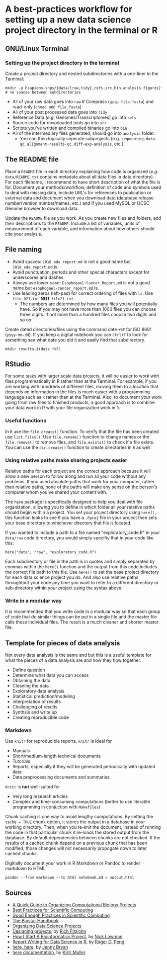 # A best-practices workflow for setting up a new data science project directory in the terminal or R

## GNU/Linux Terminal

### Setting up the project directory in the terminal

Create a project directory and nested subdirectories with a one-liner in the Terminal:

    mkdir -p hsapiens-snps/{data/{raw,tidy},refs,src,bin,analysis,figures}  # no spaces between subdirectories
    
* All of your raw data goes into `raw`  # Compress (`gzip file.fasta`) and read-only (`chmod 400 file.fasta`)
* All of your post processed data goes into `tidy` 
* Reference Data (*e.g.* Genomes/Transcriptomes) go into `refs`
* Source code for downloaded tools go into `src`
* Scripts you've written and compiled binaries go into `bin`
* All of the intermediary files generated, should go into `analysis` folder. 
    * You can then logically seperate subprojects (e.g. `sequencing-data-qc`, `alignment-results-qc`, `diff-exp-analysis`, etc.)

## The README file

Place a `README` file in each directory explaining how code is organized (*e.g.* `data/README.txt` contains metadata about all data files in data directory). For each filename, I recommend to have  short description of what the file is for. Document your methods/workflow, definition of code and symbols used to deal with missing data, include URL's for references to publication or external data and document when you download data (database release number/version number/names, etc.) and if you used MySQL or UCSC Genome browser to download data.

Update the `README` file as you work. As you create new files and folders, add their descriptions to the `README`. Include a list of variables, units of measurement of each variable, and information about how others should cite your analysis.

## File naming

* Avoid spaces: `2018 eda report.md` is not a good name but `2018_eda_report.md` is.
* Avoid punctuation, periods and other special characters except for underscores and dashes.
* Always use lower case: `Esophogael-Cancer_Report.md` is not a good name but `esophogael-cancer_report.md` is.
* Use leading zeros (left-pad) for correct ordering of files with `ls`: Use `file-021.txt` **NOT** `file21.txt`.
    * The numbers are determined by how many files you will potentially have. So if you may not have more than 1000 files you can choose three digits. If not more than a hundred files choose two digits and so on. 
    
Create dated directories/files using the command date `+%F` for ISO 8601 (`yyyy-mm-dd`). If you keep a digital notebook you can `Ctrl+F` to look for something see what date you did it and easily find that subdirectory.

    mkdir results-$(date +%F)
    
## RStudio

For some tasks with larger scale data projects, it will be easier to work with files programmatically in R rather than at the Terminal. For example, if you are working with hundreds of different files, moving them to a location that depends on information in the files is much easier with a programming language such as `R` rather than at the Terminal. Also, to document your work going from raw files to finished products, a good approach is to combine your data work in R with your file organization work in `R`.

### Useful functions

In `R` use the `file.create()` function. To verify that the file has been created use `list.files()`. Use `file.rename()` function to change names or the `file.remove()` to remove files, and `file.exists()` to check if a file exists. You can use the `dir.create()` function to create directories in `R` as well.

### Using relative paths make sharing projects easier

Relative paths for each project are the correct approach because it will allow a new person to follow along and run all your code without any problems. If you used absolute paths that work for your computer, rather than relative paths, none of the paths will make any sense on the person's computer whom you've shared your content with.

The `here` package is specifically designed to help you deal with file organization, allowing you to define in which folder all your relative paths should begin within a project. You set your project directory using `here()`, this function looks to see if you have a `.Rproj` file in your project then sets your base directory to whichever directory that file is located.

If you wanted to include a path to a file named "exploratory_code.R" in your `data/raw` code directory, you would simply specifiy that in your code like this:

    here("data", "raw", "exploratory_code.R")

Each subdirectory or file in the path is in quotes and simply separated by commas within the `here()` function and the output from this code includes the correct file path to this file. Use `here()` to set the base project directory for each data science project you do. And also use relative paths throughtout your code any time you want to refer to a different directory or sub-directory within your project using the syntax above.

### Write in a modular way

It is recommended that you write code in a modular way so that each group of code that do similar things can be put in a single file and the master file calls these individual files. The result is a much cleaner and shorter master file.

## Template for pieces of data analysis

Not every data analysis is the same and but this is a useful template for what the pieces of a data analysis are and how they flow together.

+ Define question
+ Determine what data you can access
+ Obtaining the data
+ Cleaning the data
+ Exploratory data analysis
+ Statistical prediction/modeling
+ Interpretation of results
+ Challenging of results
+ Synthsis and write up
+ Creating reproducible code

### Markdown

Use `knitr` for reproducible reports. `knitr` is ideal for

+ Manuals
+ Short/medium-length technical documents
+ Tutorials
+ Reports, especially if they will be generated periodically with updated data
+ Data preprocessing documents and summaries

`knitr` is **not** well-suited for 

+ Very long research articles
+ Complex and time-consuming computations (better to use literatite programming in conjuction with `Makefiles`)

Chunk caching is one way to avoid lengthy computations. By setting the `cache = TRUE` chunk option, it stores the output in a database in your working directory. Then, when you re-knit the document, instead of running the code in that particular chunk it re-loads the stored output from the database. By default dependencies between chunks are not checked. If the results of a cached chunk depend on a previous chunk that has been modified, those changes will not necessarily propogate down to later cached chunks.

Digitially document your work in R Markdown or Pandoc to render markdown to HTML

    pandoc --from markdown --to html notebook.md > output.html

## Sources

* [A Quick Guide to Organizing Computational Biology Projects](http://journals.plos.org/ploscompbiol/article?id=10.1371/journal.pcbi.1000424)
* [Best Practices for Scientific Computing](https://journals.plos.org/plosbiology/article?id=10.1371/journal.pbio.1001745)
* [Good Enough Practices in Scientific Computing](https://journals.plos.org/ploscompbiol/article?id=10.1371/journal.pcbi.1005510)
* [The Biostar Handbook](https://www.biostarhandbook.com/)
* [Organizing Data Science Projects](https://leanpub.com/universities/courses/jhu/cbds-organizing)
* [Designing projects](https://nicercode.github.io/blog/2013-04-05-projects/), by [Rich Fitzjohn](https://nicercode.github.io/about/#Team)
* [How I Start A Bioinformatics Project](http://lab.loman.net/2014/05/14/how-i-start-a-bioinformatics-project/), by [Nick Lowman](http://lab.loman.net/about/)
* [Report Writing for Data Science in R](https://leanpub.com/reportwriting), by [Roger D. Peng](http://www.biostat.jhsph.edu/~rpeng/)
* [here, here](https://github.com/jennybc/here_here), by [Jenny Bryan](https://www.stat.ubc.ca/~jenny/)
* [here documentation](https://github.com/r-lib/here), by [Kirill Muller](https://github.com/krlmlr)
